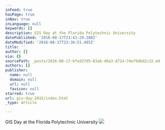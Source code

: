 ```yaml
---
inFeed: true
hasPage: true
inNav: true
inLanguage: null
keywords: []
description: GIS Day at the Florida Polytechnic University
datePublished: '2016-08-17T23:41:29.288Z'
dateModified: '2016-08-17T23:36:51.485Z'
title: ''
author: []
via: {}
sourcePath: _posts/2016-08-17-bfed27d5-83a6-4ba3-8714-74e79d6d2c32.md
authors: []
publisher:
  name: null
  domain: null
  url: null
  favicon: null
starred: true
url: gis-day-2015/index.html
_type: Article

---
```

GIS Day at the Florida Polytechnic University
![](https://the-grid-user-content.s3-us-west-2.amazonaws.com/dc13b64d-713f-4369-a28b-15dc1c633090.jpg)